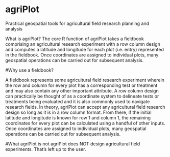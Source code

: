 # agriPlot
Practical geospatial tools for agricultural field research planning and analysis

What is agriPlot? The core R function of agriPlot takes a fieldbook comprising an agricultural research experiment with a row column design and computes a latitude and longitude for each plot (i.e. entry) represented in the fieldbook. Once coordinates are assigned to individual plots, many geospatial operations can be carried out for subsequent analysis.

#Why use a fieldbook? 

A fieldbook represents some agricultural field research experiment wherein the row and column for every plot has a corresponding test or treatment and may also contain any other important attribute. A row column design can practically be thought of as a coordinate system to delineate tests or treatments being evaluated and it is also commonly used to navigate research fields. In theory, agriPlot can accept any agricultural field research design so long as it is in a row column format. From there, if the initial latitude and longitude is known for row 1 and column 1, the remaining coordinates for every plot can be calculated using a handful of other inputs. Once coordinates are assigned to individual plots, many geospatial operations can be carried out for subsequent analysis. 

#What agriPlot is not
agriPlot does NOT design agricultural field experiments. That’s left up to the user. 
